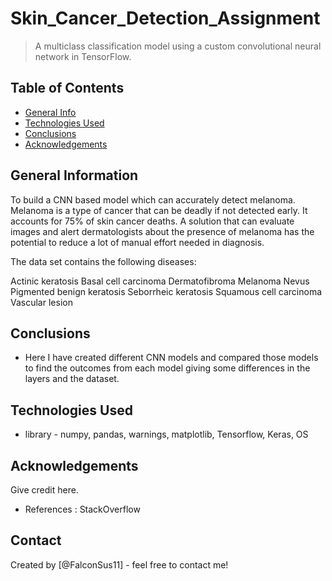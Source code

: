 # Skin_Cancer_Detection_Assignment 
> A multiclass classification model using a custom convolutional neural network in TensorFlow. 
 

## Table of Contents
* [General Info](#general-information)
* [Technologies Used](#technologies-used)
* [Conclusions](#conclusions)
* [Acknowledgements](#acknowledgements)


## General Information
To build a CNN based model which can accurately detect melanoma. Melanoma is a type of cancer that can be deadly if not detected early. It accounts for 75% of skin cancer deaths. A solution that can evaluate images and alert dermatologists about the presence of melanoma has the potential to reduce a lot of manual effort needed in diagnosis.

The data set contains the following diseases:

Actinic keratosis
Basal cell carcinoma
Dermatofibroma
Melanoma
Nevus
Pigmented benign keratosis
Seborrheic keratosis
Squamous cell carcinoma
Vascular lesion


## Conclusions
- Here I have created different CNN models and compared those models to find the outcomes from each model giving some differences in the layers and the dataset.



## Technologies Used
- library - numpy, pandas, warnings,  matplotlib, Tensorflow, Keras, OS



## Acknowledgements
Give credit here.
- References : StackOverflow


## Contact
Created by [@FalconSus11] - feel free to contact me!


